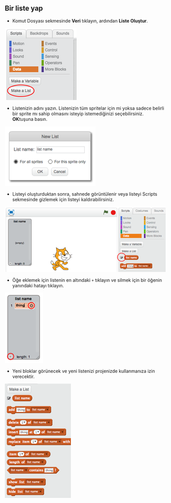 ## Bir liste yap

+ Komut Dosyası sekmesinde **Veri** tıklayın, ardından **Liste Oluştur**.

![Bir liste yap](images/make-a-list.png)

+ Listenizin adını yazın. Listenizin tüm spritelar için mi yoksa sadece belirli bir sprite mı sahip olmasını isteyip istemediğinizi seçebilirsiniz. **OK**tuşuna basın.

![Liste adı](images/list-name.png)

+ Listeyi oluşturduktan sonra, sahnede görüntülenir veya listeyi Scripts sekmesinde gizlemek için listeyi kaldırabilirsiniz.

![Liste göster / gizle](images/list-show-hide.png)

+ Öğe eklemek için listenin en altındaki `+` tıklayın ve silmek için bir öğenin yanındaki hatayı tıklayın.

![Liste göster / gizle](images/list-add-delete.png)

+ Yeni bloklar görünecek ve yeni listenizi projenizde kullanmanıza izin verecektir.

![Liste blokları](images/list-blocks.png)